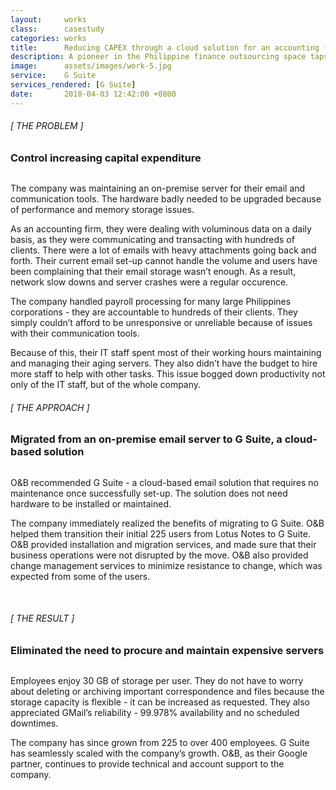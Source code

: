 ```yaml
---
layout:     works
class:      casestudy
categories: works
title:      Reducing CAPEX through a cloud solution for an accounting firm
description: A pioneer in the Philippine finance outsourcing space taps Orange and Bronze to provide a solution to eliminate costs associated with hardware procurement
image:      assets/images/work-5.jpg
service:    G Suite
services_rendered: [G Suite]
date:       2018-04-03 12:42:00 +0800
---
```

<div class="row">
  <div class="col-12 col-lg-6">
    <H6>[ THE PROBLEM ]</H6>
    <H3>
      Control increasing capital expenditure
    </H3>
    <img src="{{ "assets/images/hr.svg" | relative_url }}" alt="" class="hr" />
  </div>
  <div class="col-12 col-lg-6">
    <p>
      The company was maintaining an on-premise server for their email and communication tools. The hardware badly needed to be upgraded because of performance and memory storage issues.
    </p>
    <p>
      As an accounting firm, they were dealing with voluminous data on a daily basis, as they were communicating and transacting with hundreds of clients. There were a lot of emails with heavy attachments going back and forth. Their current email set-up cannot handle the volume and users have been complaining that their email storage wasn’t enough. As a result, network slow downs and server crashes were a regular occurence.
    </p>
    <p>
      The company handled payroll processing for many large Philippines corporations - they are accountable to hundreds of their clients. They simply couldn’t afford to be unresponsive or unreliable because of issues with their communication tools.
    </p>
    <p>
      Because of this, their IT staff spent most of their working hours maintaining and managing their aging servers. They also didn’t have the budget to hire more staff to help with other tasks. This issue bogged down productivity not only of the IT staff, but of the whole company.
    </p>
  </div>
</div>
<div class="row">
  <div class="col-12 col-lg-6">
    <H6>[ THE APPROACH ]</H6>
    <H3>Migrated from an on-premise email server to G Suite, a cloud-based solution</H3>
    <img src="{{ "assets/images/hr.svg" | relative_url }}" alt="" class="hr" />
  </div>
  <div class="col-12 col-lg-6">
    <p>
      O&B recommended G Suite - a cloud-based email solution that requires no maintenance once successfully set-up. The solution does not need hardware to be installed or maintained.
    </p>
    <p>
      The company immediately realized the benefits of migrating to G Suite. O&B helped them transition their initial 225 users from Lotus Notes to G Suite. O&B provided installation and migration services, and made sure that their business operations were not disrupted by the move. O&B also provided change management services to minimize resistance to change, which was expected from some of the users.
    </p>
  </div>
</div>
<div class="row">
  <div class="col-12 col-lg-6 text-center">
    <img src="{{ "assets/images/img-casestudy-5c.jpg" | relative_url }}" alt="" class="img-fluid m10" />
  </div>
  <div class="col-12 col-lg-6 text-center">
    <img src="{{ "assets/images/img-casestudy-5b.jpg" | relative_url }}" alt="" class="img-fluid m10" />
    <img src="{{ "assets/images/img-casestudy-5a.jpg" | relative_url }}" alt="" class="img-fluid m10" />
  </div>
</div>
<div class="row">
  <div class="col-12 col-lg-6">
    <H6>[ THE RESULT ]</H6>
    <H3>Eliminated the need to procure and maintain expensive servers</H3>
    <img src="{{ "assets/images/hr.svg" | relative_url }}" alt="" class="hr" />
  </div>
  <div class="col-12 col-lg-6">
    <p>
      Employees enjoy 30 GB of storage per user. They do not have to worry about deleting or archiving important correspondence and files because the storage capacity is flexible - it can be increased as requested. They also appreciated GMail’s reliability - 99.978% availability and no scheduled downtimes.
    </p>
    <p>
      The company has since grown from 225 to over 400 employees. G Suite has seamlessly scaled with the company’s growth. O&B, as their Google partner, continues to provide technical and account support to the company.
    </p>
  </div>
</div>